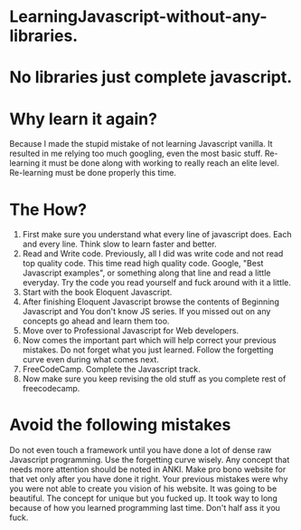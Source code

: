 # LearningJavascript-without-any-libraries.
<h1>No libraries just complete javascript.</h1>

<h1>Why learn it again?</h1>

Because I made the stupid mistake of not learning Javascript vanilla. 
It resulted in me relying too much googling, even the most basic stuff. 
Re-learning it must be done along with working to really reach an elite level. 
Re-learning must be done properly this time.


<h1>The How?</h1>

1. First make sure you understand what every line of javascript does. Each and every line. Think slow to learn faster and better.
2. Read and Write code. Previously, all I did was write code and not read top quality code. This time read high quality code. Google, "Best Javascript examples", or something along that line and read a little everyday. Try the code you read yourself and fuck around with it a little.
3. Start with the book Eloquent Javascript. 
4. After finishing Eloquent Javascript browse the contents of Beginning Javascript and You don't know JS series. If you missed out on any concepts go ahead and learn them too.
5. Move over to Professional Javascript for Web developers.
6. Now comes the important part which will help correct your previous mistakes. Do not forget what you just learned. Follow the forgetting curve even during what comes next.
7. FreeCodeCamp. Complete the Javascript track. 
8. Now make sure you keep revising the old stuff as you complete rest of freecodecamp. 

<h1>Avoid the following mistakes</h1>

Do not even touch a framework until you have done a lot of dense raw Javascript programming.
Use the forgetting curve wisely. Any concept that needs more attention should be noted in ANKI.
Make pro bono website for that vet only after you have done it right. Your previous mistakes were why you were not able to create you vision of his website. It was going to be beautiful. The concept for unique but you fucked up. It took way to long because of how you learned programming last time. Don't half ass it you fuck.
